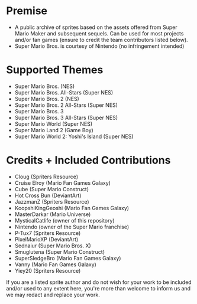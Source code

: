# Premise
- A public archive of sprites based on the assets offered from Super Mario Maker and subsequent sequels. Can be used for most projects and/or fan games (ensure to credit the team contributors listed below).
- Super Mario Bros. is courtesy of Nintendo (no infringement intended)

# Supported Themes
- Super Mario Bros. (NES)
- Super Mario Bros. All-Stars (Super NES)
- Super Mario Bros. 2 (NES)
- Super Mario Bros. 2 All-Stars (Super NES)
- Super Mario Bros. 3
- Super Mario Bros. 3 All-Stars (Super NES)
- Super Mario World (Super NES)
- Super Mario Land 2 (Game Boy)
- Super Mario World 2: Yoshi's Island (Super NES)

# Credits + Included Contributions
- Cloug (Spriters Resource)
- Cruise Elroy (Mario Fan Games Galaxy)
- Cube (Super Mario Construct)
- Hot Cross Bun (DeviantArt)
- JazzmanZ (Spriters Resource)
- KoopshiKingGeoshi (Mario Fan Games Galaxy)
- MasterDarkar (Mario Universe)
- MysticalCatlife (owner of this repository)
- Nintendo (owner of the Super Mario franchise)
- P-Tux7 (Spriters Resource)
- PixelMarioXP (DeviantArt)
- Sednaiur (Super Mario Bros. X)
- Smuglutena (Super Mario Construct)
- SuperSledgeBro (Mario Fan Games Galaxy)
- Vanny (Mario Fan Games Galaxy)
- Yiey20 (Spriters Resource)

If you are a listed sprite author and do not wish for your work to be included and/or used to any extent here, you're more than welcome to inform us and we may redact and replace your work.
